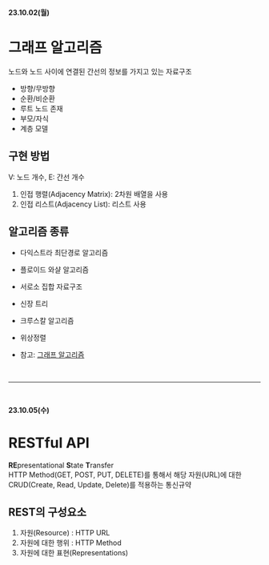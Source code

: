 **23.10.02(월)**
# 그래프 알고리즘
노드와 노드 사이에 연결된 간선의 정보를 가지고 있는 자료구조
- 방향/무방향
- 순환/비순환
- 루트 노드 존재
- 부모/자식
- 계층 모델

## 구현 방법
V: 노드 개수, E: 간선 개수<br>
1. 인접 행렬(Adjacency Matrix): 2차원 배열을 사용
2. 인접 리스트(Adjacency List): 리스트 사용

## 알고리즘 종류
- 다익스트라 최단경로 알고리즘
- 플로이드 와샬 알고리즘
- 서로소 집합 자료구조
- 신장 트리
- 크루스칼 알고리즘
- 위상정렬

- 참고: [그래프 알고리즘](https://velog.io/@reyang/%EA%B7%B8%EB%9E%98%ED%94%84-%EA%B7%B8%EB%9E%98%ED%94%84-%EC%95%8C%EA%B3%A0%EB%A6%AC%EC%A6%98%EC%9D%B4%EB%9E%80)

<br>
<hr>
<br>

**23.10.05(수)**
# RESTful API
**RE**presentational **S**tate **T**ransfer<br>
HTTP Method(GET, POST, PUT, DELETE)를 통해서 해당 자원(URL)에 대한 CRUD(Create, Read, Update, Delete)를 적용하는 통신규약

## REST의 구성요소
1. 자원(Resource) : HTTP URL
2. 자원에 대한 행위 : HTTP Method
3. 자원에 대한 표현(Representations)
